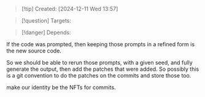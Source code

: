 
>[!tip] Created: [2024-12-11 Wed 13:57]

>[!question] Targets: 

>[!danger] Depends: 

If the code was prompted, then keeping those prompts in a refined form is the new source code.

So we should be able to rerun those prompts, with a given seed, and fully generate the output, then add the patches that were added.  So possibly this is a git convention to do the patches on the commits and store those too.

make our identity be the NFTs for commits.